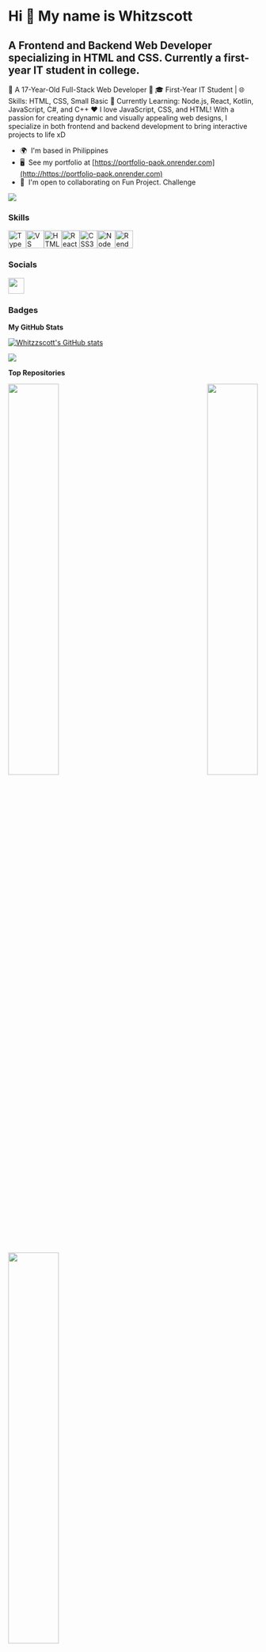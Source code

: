 Hi 👋 My name is Whitzscott
===========================

A Frontend and Backend Web Developer specializing in HTML and CSS. Currently a first-year IT student in college.
----------------------------------------------------------------------------------------------------------------

🌟 A 17-Year-Old Full-Stack Web Developer 🌟 🎓 First-Year IT Student | 🌐 Skills: HTML, CSS, Small Basic 🚀 Currently Learning: Node.js, React, Kotlin, JavaScript, C#, and C++ ❤️ I love JavaScript, CSS, and HTML! With a passion for creating dynamic and visually appealing web designs, I specialize in both frontend and backend development to bring interactive projects to life xD

* 🌍  I'm based in Philippines
* 🖥️  See my portfolio at [https://portfolio-paok.onrender.com](http://https://portfolio-paok.onrender.com)
* 🤝  I'm open to collaborating on Fun Project. Challenge

<a href="https://www.github.com/Whitzzscott" target="_blank" rel="noreferrer"><img
src="https://img.shields.io/github/followers/Whitzzscott?logo=github&style=for-the-badge&color=0891b2&labelColor=1c1917" /></a>

### Skills


<p align="left">
<a href="https://www.typescriptlang.org/" target="_blank" rel="noreferrer"><img src="https://raw.githubusercontent.com/danielcranney/readme-generator/main/public/icons/skills/typescript-colored.svg" width="36" height="36" alt="TypeScript" /></a><a href="https://code.visualstudio.com/" target="_blank" rel="noreferrer"><img src="https://raw.githubusercontent.com/danielcranney/readme-generator/main/public/icons/skills/visualstudiocode.svg" width="36" height="36" alt="VS Code" /></a><a href="https://developer.mozilla.org/en-US/docs/Glossary/HTML5" target="_blank" rel="noreferrer"><img src="https://raw.githubusercontent.com/danielcranney/readme-generator/main/public/icons/skills/html5-colored.svg" width="36" height="36" alt="HTML5" /></a><a href="https://reactjs.org/" target="_blank" rel="noreferrer"><img src="https://raw.githubusercontent.com/danielcranney/readme-generator/main/public/icons/skills/react-colored.svg" width="36" height="36" alt="React" /></a><a href="https://www.w3.org/TR/CSS/#css" target="_blank" rel="noreferrer"><img src="https://raw.githubusercontent.com/danielcranney/readme-generator/main/public/icons/skills/css3-colored.svg" width="36" height="36" alt="CSS3" /></a><a href="https://nodejs.org/en/" target="_blank" rel="noreferrer"><img src="https://raw.githubusercontent.com/danielcranney/readme-generator/main/public/icons/skills/nodejs-colored.svg" width="36" height="36" alt="NodeJS" /></a><a href="https://render.com/" target="_blank" rel="noreferrer"><img src="https://raw.githubusercontent.com/danielcranney/readme-generator/main/public/icons/skills/render-colored.svg" width="36" height="36" alt="Render" /></a>
</p>


### Socials

<p align="left"> <a href="https://www.github.com/Whitzzscott" target="_blank" rel="noreferrer"> <picture> <source media="(prefers-color-scheme: dark)" srcset="https://raw.githubusercontent.com/danielcranney/readme-generator/main/public/icons/socials/github-dark.svg" /> <source media="(prefers-color-scheme: light)" srcset="https://raw.githubusercontent.com/danielcranney/readme-generator/main/public/icons/socials/github.svg" /> <img src="https://raw.githubusercontent.com/danielcranney/readme-generator/main/public/icons/socials/github.svg" width="32" height="32" /> </picture> </a></p>

### Badges

<b>My GitHub Stats</b>

<a href="http://www.github.com/Whitzzscott"><img src="https://github-readme-stats.vercel.app/api?username=Whitzzscott&show_icons=true&hide=prs,&count_private=true&title_color=6366f1&text_color=ffffff&icon_color=0891b2&bg_color=1c1917&hide_border=true&show_icons=true" alt="Whitzzscott's GitHub stats" /></a>

<a href="http://www.github.com/Whitzzscott"><img src="https://github-readme-streak-stats.herokuapp.com/?user=Whitzzscott&stroke=ffffff&background=1c1917&ring=6366f1&fire=6366f1&currStreakNum=ffffff&currStreakLabel=6366f1&sideNums=ffffff&sideLabels=ffffff&dates=ffffff&hide_border=true" /></a>

<b>Top Repositories</b>

<div width="100%" align="center"><a href="https://github.com/Whitzzscott/Better-Sakura" align="left"><img align="left" width="45%" src="https://github-readme-stats.vercel.app/api/pin/?username=Whitzzscott&repo=Better-Sakura&title_color=6366f1&text_color=ffffff&icon_color=0891b2&bg_color=1c1917&hide_border=true&locale=en" /></a><a href="https://github.com/Whitzzscott/AVEX" align="right"><img align="right" width="45%" src="https://github-readme-stats.vercel.app/api/pin/?username=Whitzzscott&repo=AVEX&title_color=6366f1&text_color=ffffff&icon_color=0891b2&bg_color=1c1917&hide_border=true&locale=en" /></a></div><br /><br /><br /><br /><br /><br /><br />

<br /><br /><br /><br /><br />

<div width="100%" align="center"><a href="https://github.com/Whitzzscott/Gentic" align="left"><img align="left" width="45%" src="https://github-readme-stats.vercel.app/api/pin/?username=Whitzzscott&repo=Gentic&title_color=6366f1&text_color=ffffff&icon_color=0891b2&bg_color=1c1917&hide_border=true&locale=en" /></a></div>
